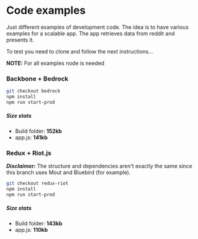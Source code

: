 # Code examples

Just different examples of development code.
The idea is to have various examples for a scalable app.
The app retrieves data from reddit and presents it.

To test you need to clone and follow the next instructions...

**NOTE:** For all examples node is needed

### Backbone + Bedrock

```bash
git checkout bedrock
npm install
npm run start-prod
```

##### Size stats
- Build folder: **152kb**
- app.js: **141kb**

### Redux + Riot.js

***Disclaimer:*** The structure and dependencies aren't exactly the same since this branch uses Mout and Bluebird (for example).

```bash
git checkout redux-riot
npm install
npm run start-prod
```

##### Size stats
- Build folder: **143kb**
- app.js: **110kb**
